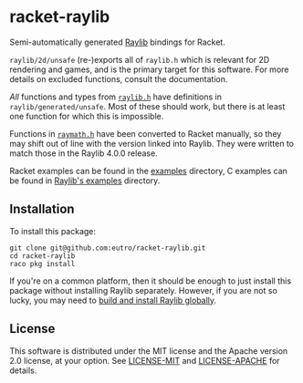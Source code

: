 # racket-raylib

Semi-automatically generated
[Raylib](https://github.com/raysan5/raylib) bindings for Racket.

`raylib/2d/unsafe` (re-)exports all of `raylib.h` which is relevant
for 2D rendering and games, and is the primary target for this software.
For more details on excluded functions, consult the documentation.

_All_ functions and types from
[`raylib.h`](https://github.com/raysan5/raylib/blob/master/src/raylib.h)
have definitions in `raylib/generated/unsafe`. Most of these should
work, but there is at least one function for which this is impossible.

Functions in
[`raymath.h`](https://github.com/raysan5/raylib/blob/master/src/raymath.h)
have been converted to Racket manually, so they may shift out of line
with the version linked into Raylib. They were written to match those
in the Raylib 4.0.0 release.

Racket examples can be found in the [examples](examples) directory, C
examples can be found in [Raylib's
examples](https://github.com/raysan5/raylib/tree/master/examples)
directory.

## Installation

To install this package:

```shell
git clone git@github.com:eutro/racket-raylib.git
cd racket-raylib
raco pkg install
```

If you're on a common platform, then it should be enough to just
install this package without installing Raylib separately. However, if
you are not so lucky, you may need to [build and install Raylib
globally](https://github.com/raysan5/raylib#build-and-installation).

## License

This software is distributed under the MIT license and the Apache
version 2.0 license, at your option. See [LICENSE-MIT](LICENSE-MIT)
and [LICENSE-APACHE](LICENSE-APACHE) for details.
